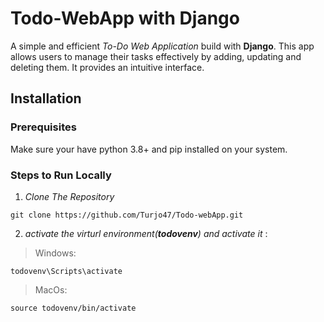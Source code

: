 # Todo-WebApp with Django
A simple and efficient _To-Do Web Application_ build with **Django**. This app allows users to manage their tasks effectively by adding, updating and deleting them. It provides an intuitive interface. 

## Installation

### Prerequisites
Make sure your have python 3.8+ and pip installed on your system.

### Steps to Run Locally 
1. _Clone The Repository_ 
```
git clone https://github.com/Turjo47/Todo-webApp.git
```
2. _activate the virturl environment(**todovenv**) and activate it_ :
> Windows:
```
todovenv\Scripts\activate
```
>MacOs:
```
source todovenv/bin/activate
